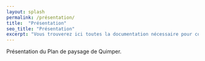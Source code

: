```yaml
---
layout: splash
permalink: /présentation/
title:  "Présentation"
seo_title: "Présentation"
excerpt: "Vous trouverez ici toutes la documentation nécessaire pour connaître le projet."
---
```


Présentation du Plan de paysage de Quimper.


